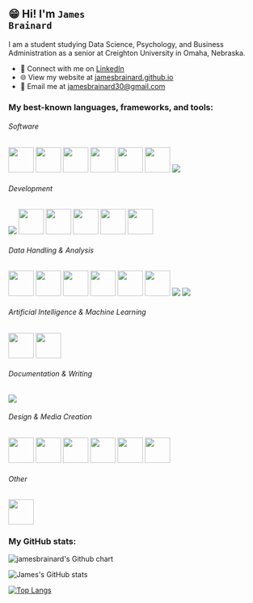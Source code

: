 ## 😁 Hi! I'm <code>James Brainard</code>
<p></p>
I am a student studying Data Science, Psychology, and Business Administration as a senior at Creighton University in Omaha, Nebraska.
<p></p>
<ul>
<li> 🤝 Connect with me on <a href="https://www.linkedin.com/in/james-brainard-64451b29b/" rel="nofollow">LinkedIn</a></li>
<li> 🌐 View my website at <a href="https://jamesbrainard.github.io" target = "_blank" > jamesbrainard.github.io</a> </li>
<li> 📩 Email me at <a href="mailto:jamesbrainard30@gmail.com"<code>jamesbrainard30@gmail.com</code></a></li>
</ul>



### My best-known languages, frameworks, and tools:

###### Software
<div class="container">
    <img src="https://cdn.jsdelivr.net/gh/devicons/devicon@latest/icons/git/git-original.svg" height = "50" width = "50"/>
    <img src="https://cdn.jsdelivr.net/gh/devicons/devicon@latest/icons/apple/apple-original.svg" height = "50" width = "50" />
    <img src="https://cdn.jsdelivr.net/gh/devicons/devicon@latest/icons/windows11/windows11-original.svg" height = "50" width = "50" />
    <img src="https://cdn.jsdelivr.net/gh/devicons/devicon@latest/icons/vscode/vscode-original.svg" height = "50" width = "50" />
    <img src="https://cdn.jsdelivr.net/gh/devicons/devicon@latest/icons/eclipse/eclipse-original.svg" height = "50" width = "50" />
    <img src="https://cdn.jsdelivr.net/gh/devicons/devicon@latest/icons/r/r-original.svg" height = "50" width = "50"/>
    <img src="https://cdn.jsdelivr.net/gh/devicons/devicon@latest/icons/jupyter/jupyter-original.svg" />
    
###### Development
<div class="container">
    <img src="https://cdn.jsdelivr.net/gh/devicons/devicon@latest/icons/markdown/markdown-original.svg" />
    <img src="https://cdn.jsdelivr.net/gh/devicons/devicon@latest/icons/java/java-original.svg" height = "50" width = "50"/>
    <img src="https://cdn.jsdelivr.net/gh/devicons/devicon@latest/icons/python/python-original.svg" height = "50" width = "50"/>
    <img src="https://cdn.jsdelivr.net/gh/devicons/devicon@latest/icons/javascript/javascript-original.svg" height="50" width="50">
    <img src="https://cdn.jsdelivr.net/gh/devicons/devicon@latest/icons/html5/html5-original.svg" height="50" width="50" />
    <img src="https://cdn.jsdelivr.net/gh/devicons/devicon@latest/icons/css3/css3-original.svg" height="50" width="50" />
    
###### Data Handling & Analysis
<div class="container">
    <img src="https://cdn.jsdelivr.net/gh/devicons/devicon@latest/icons/r/r-plain.svg" height = "50" width = "50"/>
    <img src="https://cdn.jsdelivr.net/gh/devicons/devicon@latest/icons/mysql/mysql-original.svg" height = "50" width = "50"/>
    <img src="https://cdn.jsdelivr.net/gh/devicons/devicon@latest/icons/json/json-original.svg" height = "50" width = "50"/>
    <img src="https://cdn.jsdelivr.net/gh/devicons/devicon@latest/icons/yaml/yaml-original.svg" height = "50" width = "50"/>
    <img src="https://cdn.jsdelivr.net/gh/devicons/devicon@latest/icons/matplotlib/matplotlib-original.svg" height = "50" width = "50"/>
    <img src="https://cdn.jsdelivr.net/gh/devicons/devicon@latest/icons/numpy/numpy-original.svg" height = "50" width = "50"/>
    <img src="https://cdn.jsdelivr.net/gh/devicons/devicon@latest/icons/pandas/pandas-original.svg"/>
    <img src="https://cdn.jsdelivr.net/gh/devicons/devicon@latest/icons/plotly/plotly-original.svg" />
    
###### Artificial Intelligence & Machine Learning
<div class="container">
    <img src="https://cdn.jsdelivr.net/gh/devicons/devicon@latest/icons/tensorflow/tensorflow-original.svg" height = "50" width = "50"/>
    <img src="https://cdn.jsdelivr.net/gh/devicons/devicon@latest/icons/keras/keras-original.svg" height = "50" width = "50"/>
    
###### Documentation & Writing
<div class="container">
    <img src="https://cdn.jsdelivr.net/gh/devicons/devicon@latest/icons/markdown/markdown-original.svg" />
    
###### Design & Media Creation
<div class="container">
    <img src="https://1000logos.net/wp-content/uploads/2020/06/Illustrator-Logo.png" height = "50" width = "50"/>
    <img src="https://cdn.jsdelivr.net/gh/devicons/devicon@latest/icons/photoshop/photoshop-original.svg" height = "50" width = "50"/>
    <img src="https://cdn.jsdelivr.net/gh/devicons/devicon@latest/icons/premierepro/premierepro-original.svg" height = "50" width = "50"/>
    <img src="https://cdn-icons-png.flaticon.com/256/5440/5440043.png" height = "50" width = "50"/>
    <img src="https://pstnet.com/wp-content/uploads/2017/08/EP3.png" height = "50" width = "50"/>
    <img src="https://cdn.jsdelivr.net/gh/devicons/devicon@latest/icons/gimp/gimp-original.svg" height = "50" width = "50"/>
    
###### Other
<div class="container">
    <img src="https://cdn.jsdelivr.net/gh/devicons/devicon@latest/icons/notion/notion-original.svg" height = "50" width = "50"/>



### My GitHub stats:
<div class="container">

<img src="https://ghchart.rshah.org/jamesbrainard" alt="jamesbrainard's Github chart" />

<p></p>
          
![James's GitHub stats](https://github-readme-stats.vercel.app/api?username=jamesbrainard&show_icons=true&rank_icon=github)

[![Top Langs](https://github-readme-stats.vercel.app/api/top-langs/?username=jamesbrainard)](https://github.com/jamesbrainard/github-readme-stats)



<!--
**jamesbrainard/jamesbrainard** is a ✨ _special_ ✨ repository because its `README.md` (this file) appears on your GitHub profile.

Here are some ideas to get you started:

- 🔭 I’m currently working on ...
- 🌱 I’m currently learning ...
- 👯 I’m looking to collaborate on ...
- 🤔 I’m looking for help with ...
- 💬 Ask me about ...
- 📫 How to reach me: ...
- 😄 Pronouns: ...
- ⚡ Fun fact: ...
-->
